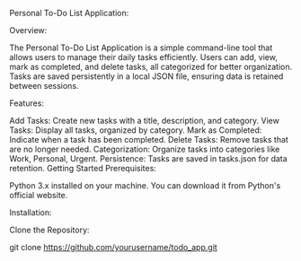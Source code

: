 Personal To-Do List Application:


Overview:

The Personal To-Do List Application is a simple command-line tool that allows users to manage their daily tasks efficiently. Users can add, view, mark as completed, and delete tasks, all categorized for better organization. Tasks are saved persistently in a local JSON file, ensuring data is retained between sessions.

Features:

Add Tasks: Create new tasks with a title, description, and category.
View Tasks: Display all tasks, organized by category.
Mark as Completed: Indicate when a task has been completed.
Delete Tasks: Remove tasks that are no longer needed.
Categorization: Organize tasks into categories like Work, Personal, Urgent.
Persistence: Tasks are saved in tasks.json for data retention.
Getting Started
Prerequisites:

Python 3.x installed on your machine. You can download it from Python's official website.

Installation:

Clone the Repository:

git clone https://github.com/yourusername/todo_app.git
